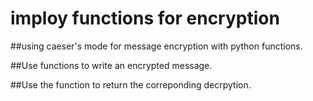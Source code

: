  # imploy functions for encryption
 
 ##using caeser's mode for message encryption with python functions.
 
 ##Use functions to write an encrypted message.
 
 ##Use the function to return the correponding decrpytion.
